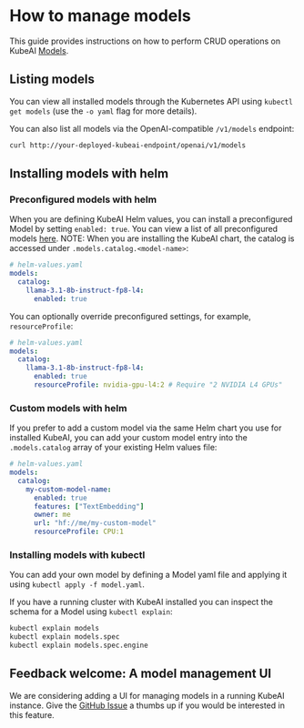 # How to manage models

This guide provides instructions on how to perform CRUD operations on KubeAI [Models](../concepts/models.md).

## Listing models

You can view all installed models through the Kubernetes API using `kubectl get models` (use the `-o yaml` flag for more details).

You can also list all models via the OpenAI-compatible `/v1/models` endpoint:

```bash
curl http://your-deployed-kubeai-endpoint/openai/v1/models
```

## Installing models with helm

### Preconfigured models with helm

When you are defining KubeAI Helm values, you can install a preconfigured Model by setting `enabled: true`. You can view a list of all preconfigured models [here](https://github.com/substratusai/kubeai/blob/main/charts/kubeai/charts/models/values.yaml). NOTE: When you are installing the KubeAI chart, the catalog is accessed under `.models.catalog.<model-name>`:

```yaml
# helm-values.yaml
models:
  catalog:
    llama-3.1-8b-instruct-fp8-l4:
      enabled: true
```

You can optionally override preconfigured settings, for example, `resourceProfile`:

```yaml
# helm-values.yaml
models:
  catalog:
    llama-3.1-8b-instruct-fp8-l4:
      enabled: true
      resourceProfile: nvidia-gpu-l4:2 # Require "2 NVIDIA L4 GPUs"
```

### Custom models with helm

If you prefer to add a custom model via the same Helm chart you use for installed KubeAI, you can add your custom model entry into the `.models.catalog` array of your existing Helm values file:

```yaml
# helm-values.yaml
models:
  catalog:
    my-custom-model-name:
      enabled: true
      features: ["TextEmbedding"]
      owner: me
      url: "hf://me/my-custom-model"
      resourceProfile: CPU:1
```

### Installing models with kubectl

You can add your own model by defining a Model yaml file and applying it using `kubectl apply -f model.yaml`.

If you have a running cluster with KubeAI installed you can inspect the schema for a Model using `kubectl explain`:

```bash
kubectl explain models
kubectl explain models.spec
kubectl explain models.spec.engine
```

## Feedback welcome: A model management UI

We are considering adding a UI for managing models in a running KubeAI instance. Give the [GitHub Issue](https://github.com/substratusai/kubeai/issues/148) a thumbs up if you would be interested in this feature.
